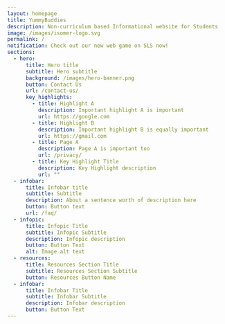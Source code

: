 ```yaml
---
layout: homepage
title: YummyBuddies
description: Non-curriculum based Informational website for Students
image: /images/isomer-logo.svg
permalink: /
notification: Check out our new web game on SLS now!
sections:
  - hero:
      title: Hero title
      subtitle: Hero subtitle
      background: /images/hero-banner.png
      button: Contact Us
      url: /contact-us/
      key_highlights:
        - title: Highlight A
          description: Important highlight A is important
          url: https://google.com
        - title: Highlight B
          description: Important highlight B is equally important
          url: https://gmail.com
        - title: Page A
          description: Page A is important too
          url: /privacy/
        - title: Key Highlight Title
          description: Key Highlight description
          url: ""
  - infobar:
      title: Infobar title
      subtitle: Subtitle
      description: About a sentence worth of description here
      button: Button text
      url: /faq/
  - infopic:
      title: Infopic Title
      subtitle: Infopic Subtitle
      description: Infopic description
      button: Button Text
      alt: Image alt text
  - resources:
      title: Resources Section Title
      subtitle: Resources Section Subtitle
      button: Resources Button Name
  - infobar:
      title: Infobar Title
      subtitle: Infobar Subtitle
      description: Infobar description
      button: Button Text
---
```

